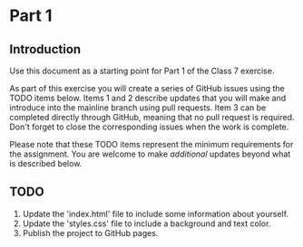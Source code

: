 # Part 1

## Introduction
Use this document as a starting point for Part 1 of the Class 7 exercise.

As part of this exercise you will create a series of GitHub issues using the TODO items below. Items 1 and 2 describe updates that you will make and introduce into the mainline branch using pull requests. Item 3 can be completed directly through GitHub, meaning that no pull request is required. Don't forget to close the corresponding issues when the work is complete.

Please note that these TODO items represent the minimum requirements for the assignment. You are welcome to make _additional_ updates beyond what is described below.

## TODO
1. Update the 'index.html' file to include some information about yourself.
2. Update the 'styles.css' file to include a background and text color.
3. Publish the project to GitHub pages.

